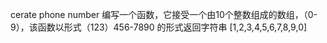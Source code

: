 cerate phone number
编写一个函数，它接受一个由10个整数组成的数组，（0-9），该函数以形式（123）456-7890 的形式返回字符串
[1,2,3,4,5,6,7,8,9,0]
